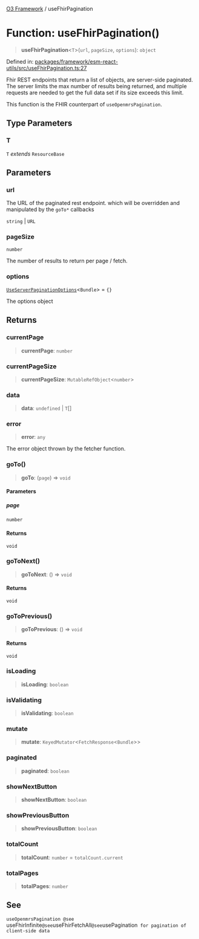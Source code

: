 [O3 Framework](../API.md) / useFhirPagination

# Function: useFhirPagination()

> **useFhirPagination**\<`T`\>(`url`, `pageSize`, `options`): `object`

Defined in: [packages/framework/esm-react-utils/src/useFhirPagination.ts:27](https://github.com/habeshabro/openmrs-esm-core/blob/main/packages/framework/esm-react-utils/src/useFhirPagination.ts#L27)

Fhir REST endpoints that return a list of objects, are server-side paginated.
The server limits the max number of results being returned, and multiple requests are needed to get the full data set
if its size exceeds this limit.

This function is the FHIR counterpart of `useOpenmrsPagination`.

## Type Parameters

### T

`T` *extends* `ResourceBase`

## Parameters

### url

The URL of the paginated rest endpoint.
           which will be overridden and manipulated by the `goTo*` callbacks

`string` | `URL`

### pageSize

`number`

The number of results to return per page / fetch.

### options

[`UseServerPaginationOptions`](../interfaces/UseServerPaginationOptions.md)\<`Bundle`\> = `{}`

The options object

## Returns

### currentPage

> **currentPage**: `number`

### currentPageSize

> **currentPageSize**: `MutableRefObject`\<`number`\>

### data

> **data**: `undefined` \| `T`[]

### error

> **error**: `any`

The error object thrown by the fetcher function.

### goTo()

> **goTo**: (`page`) => `void`

#### Parameters

##### page

`number`

#### Returns

`void`

### goToNext()

> **goToNext**: () => `void`

#### Returns

`void`

### goToPrevious()

> **goToPrevious**: () => `void`

#### Returns

`void`

### isLoading

> **isLoading**: `boolean`

### isValidating

> **isValidating**: `boolean`

### mutate

> **mutate**: `KeyedMutator`\<`FetchResponse`\<`Bundle`\>\>

### paginated

> **paginated**: `boolean`

### showNextButton

> **showNextButton**: `boolean`

### showPreviousButton

> **showPreviousButton**: `boolean`

### totalCount

> **totalCount**: `number` = `totalCount.current`

### totalPages

> **totalPages**: `number`

## See

`useOpenmrsPagination
@see `useFhirInfinite`
@see `useFhirFetchAll`
@see `usePagination` for pagination of client-side data`
